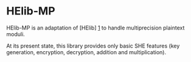 HElib-MP
=====

HElib-MP is an adaptation of [HElib] [1] to handle multiprecision plaintext moduli.

At its present state, this library provides only basic SHE features
(key generation, encryption, decryption, addition and multiplication).

  [1]: https://github.com/shaih/HElib         "HElib"

 
